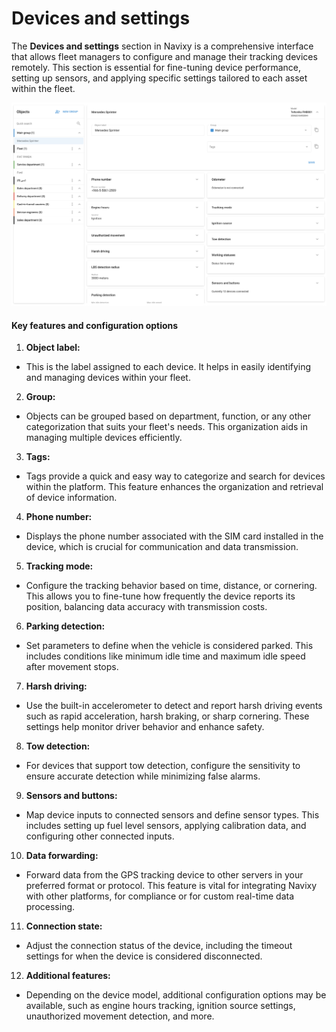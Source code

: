 # Devices and settings

The **Devices and settings** section in Navixy is a comprehensive interface that allows fleet managers to configure and manage their tracking devices remotely. This section is essential for fine-tuning device performance, setting up sensors, and applying specific settings tailored to each asset within the fleet.

![](../attachments/image-20240814-225942.png)

#### Key features and configuration options

1. **Object label:**

* This is the label assigned to each device. It helps in easily identifying and managing devices within your fleet.

2. **Group:**

* Objects can be grouped based on department, function, or any other categorization that suits your fleet's needs. This organization aids in managing multiple devices efficiently.

3. **Tags:**

* Tags provide a quick and easy way to categorize and search for devices within the platform. This feature enhances the organization and retrieval of device information.

4. **Phone number:**

* Displays the phone number associated with the SIM card installed in the device, which is crucial for communication and data transmission.

5. **Tracking mode:**

* Configure the tracking behavior based on time, distance, or cornering. This allows you to fine-tune how frequently the device reports its position, balancing data accuracy with transmission costs.

6. **Parking detection:**

* Set parameters to define when the vehicle is considered parked. This includes conditions like minimum idle time and maximum idle speed after movement stops.

7. **Harsh driving:**

* Use the built-in accelerometer to detect and report harsh driving events such as rapid acceleration, harsh braking, or sharp cornering. These settings help monitor driver behavior and enhance safety.

8. **Tow detection:**

* For devices that support tow detection, configure the sensitivity to ensure accurate detection while minimizing false alarms.

9. **Sensors and buttons:**

* Map device inputs to connected sensors and define sensor types. This includes setting up fuel level sensors, applying calibration data, and configuring other connected inputs.

10. **Data forwarding:**

* Forward data from the GPS tracking device to other servers in your preferred format or protocol. This feature is vital for integrating Navixy with other platforms, for compliance or for custom real-time data processing.

11. **Connection state:**

* Adjust the connection status of the device, including the timeout settings for when the device is considered disconnected.

12. **Additional features:**

* Depending on the device model, additional configuration options may be available, such as engine hours tracking, ignition source settings, unauthorized movement detection, and more.
